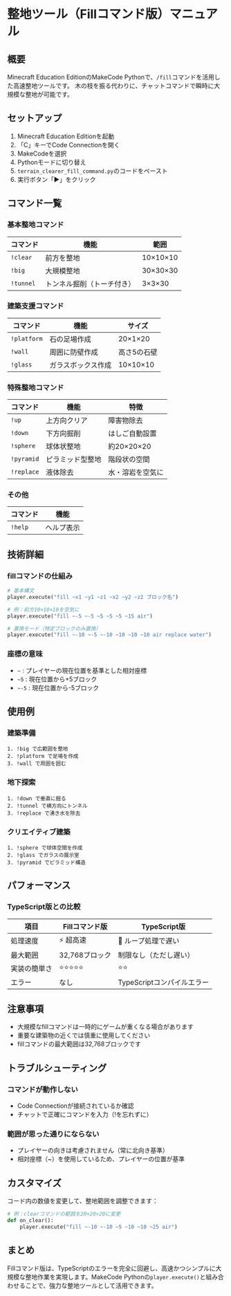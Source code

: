 # 整地ツール（Fillコマンド版）マニュアル

## 概要
Minecraft Education EditionのMakeCode Pythonで、`/fill`コマンドを活用した高速整地ツールです。
木の枝を振る代わりに、チャットコマンドで瞬時に大規模な整地が可能です。

## セットアップ
1. Minecraft Education Editionを起動
2. 「C」キーでCode Connectionを開く
3. MakeCodeを選択
4. Pythonモードに切り替え
5. `terrain_clearer_fill_command.py`のコードをペースト
6. 実行ボタン「▶」をクリック

## コマンド一覧

### 基本整地コマンド
| コマンド | 機能 | 範囲 |
|---------|------|------|
| `!clear` | 前方を整地 | 10×10×10 |
| `!big` | 大規模整地 | 30×30×30 |
| `!tunnel` | トンネル掘削（トーチ付き） | 3×3×30 |

### 建築支援コマンド
| コマンド | 機能 | サイズ |
|---------|------|--------|
| `!platform` | 石の足場作成 | 20×1×20 |
| `!wall` | 周囲に防壁作成 | 高さ5の石壁 |
| `!glass` | ガラスボックス作成 | 10×10×10 |

### 特殊整地コマンド
| コマンド | 機能 | 特徴 |
|---------|------|------|
| `!up` | 上方向クリア | 障害物除去 |
| `!down` | 下方向掘削 | はしご自動設置 |
| `!sphere` | 球体状整地 | 約20×20×20 |
| `!pyramid` | ピラミッド型整地 | 階段状の空間 |
| `!replace` | 液体除去 | 水・溶岩を空気に |

### その他
| コマンド | 機能 |
|---------|------|
| `!help` | ヘルプ表示 |

## 技術詳細

### fillコマンドの仕組み
```python
# 基本構文
player.execute("fill ~x1 ~y1 ~z1 ~x2 ~y2 ~z2 ブロック名")

# 例：前方10×10×10を空気に
player.execute("fill ~-5 ~-5 ~5 ~5 ~5 ~15 air")

# 置換モード（特定ブロックのみ置換）
player.execute("fill ~-10 ~-5 ~-10 ~10 ~10 ~10 air replace water")
```

### 座標の意味
- `~` : プレイヤーの現在位置を基準とした相対座標
- `~5` : 現在位置から+5ブロック
- `~-5` : 現在位置から-5ブロック

## 使用例

### 建築準備
```
1. !big で広範囲を整地
2. !platform で足場を作成
3. !wall で周囲を囲む
```

### 地下探索
```
1. !down で垂直に掘る
2. !tunnel で横方向にトンネル
3. !replace で湧き水を除去
```

### クリエイティブ建築
```
1. !sphere で球体空間を作成
2. !glass でガラスの展示室
3. !pyramid でピラミッド構造
```

## パフォーマンス

### TypeScript版との比較
| 項目 | Fillコマンド版 | TypeScript版 |
|------|---------------|-------------|
| 処理速度 | ⚡ 超高速 | 🐢 ループ処理で遅い |
| 最大範囲 | 32,768ブロック | 制限なし（ただし遅い） |
| 実装の簡単さ | ⭐⭐⭐⭐⭐ | ⭐⭐ |
| エラー | なし | TypeScriptコンパイルエラー |

## 注意事項
- 大規模なfillコマンドは一時的にゲームが重くなる場合があります
- 重要な建築物の近くでは慎重に使用してください
- fillコマンドの最大範囲は32,768ブロックです

## トラブルシューティング

### コマンドが動作しない
- Code Connectionが接続されているか確認
- チャットで正確にコマンドを入力（!を忘れずに）

### 範囲が思った通りにならない
- プレイヤーの向きは考慮されません（常に北向き基準）
- 相対座標（~）を使用しているため、プレイヤーの位置が基準

## カスタマイズ

コード内の数値を変更して、整地範囲を調整できます：

```python
# 例：clearコマンドの範囲を20×20×20に変更
def on_clear():
    player.execute("fill ~-10 ~-10 ~5 ~10 ~10 ~25 air")
```

## まとめ
Fillコマンド版は、TypeScriptのエラーを完全に回避し、高速かつシンプルに大規模な整地作業を実現します。MakeCode Pythonの`player.execute()`と組み合わせることで、強力な整地ツールとして活用できます。